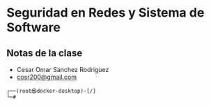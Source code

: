 # Seguridad en Redes y Sistema de Software
## Notas de la clase

- Cesar Omar Sanchez Rodriguez
- cosr200@gmail.com

```shell
┌──(root㉿docker-desktop)-[/]
└─#
```